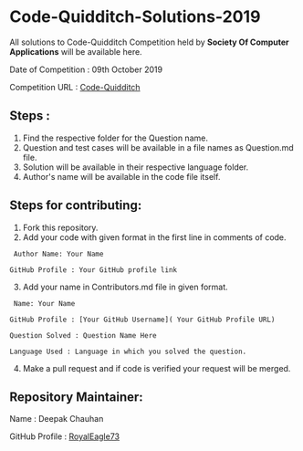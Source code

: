 # Code-Quidditch-Solutions-2019
All solutions to Code-Quidditch Competition held by **Society Of Computer Applications** will be available here.

Date of Competition : 09th October 2019

Competition URL : [Code-Quidditch](https://www.hackerearth.com/challenges/college/Code-Quidditch/)

## Steps :
1) Find the respective folder for the Question name.
2) Question and test cases will be available in a file names as Question.md file.
3) Solution will be available in their respective language folder.
4) Author's name will be available in the code file itself.

## Steps for contributing:
1) Fork this repository.
2) Add your code with given format in the first line in comments of code.

`
Author Name: Your Name`

`GitHub Profile : Your GitHub profile link`

3) Add your name in Contributors.md file in given format.

`
Name: Your Name`

`GitHub Profile : [Your GitHub Username]( Your GitHub Profile URL)`

`Question Solved : Question Name Here`

`Language Used : Language in which you solved the question.`

4) Make a pull request and if code is verified your request will be merged.

## Repository Maintainer:
Name : Deepak Chauhan

GitHub Profile : [RoyalEagle73](https://Github.com/RoyalEagle73)
